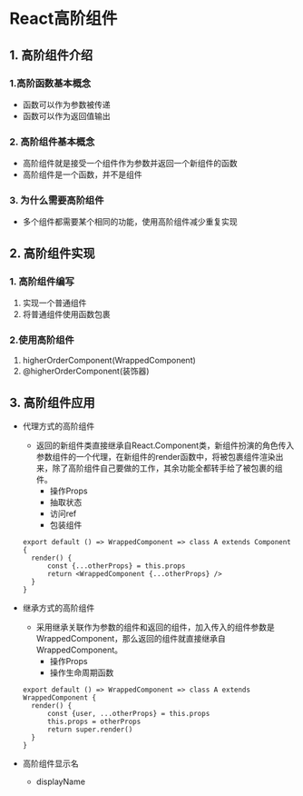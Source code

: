 # React高阶组件

## 1. 高阶组件介绍

### 1.高阶函数基本概念

 - 函数可以作为参数被传递
 - 函数可以作为返回值输出

### 2. 高阶组件基本概念

- 高阶组件就是接受一个组件作为参数并返回一个新组件的函数
- 高阶组件是一个函数，并不是组件

### 3. 为什么需要高阶组件

- 多个组件都需要某个相同的功能，使用高阶组件减少重复实现

## 2. 高阶组件实现

### 1. 高阶组件编写

1. 实现一个普通组件
2. 将普通组件使用函数包裹

### 2.使用高阶组件

1. higherOrderComponent(WrappedComponent)
2. @higherOrderComponent(装饰器)

## 3. 高阶组件应用 ##

- 代理方式的高阶组件
  
  - 返回的新组件类直接继承自React.Component类，新组件扮演的角色传入参数组件的一个代理，在新组件的render函数中，将被包裹组件渲染出来，除了高阶组件自己要做的工作，其余功能全都转手给了被包裹的组件。
    - 操作Props
    - 抽取状态
    - 访问ref
    - 包装组件
  
  ```
  export default () => WrappedComponent => class A extends Component {
  	render() {
  		const {...otherProps} = this.props
  		return <WrappedComponent {...otherProps} />
  	}
  }
  ```
  
  
  
- 继承方式的高阶组件
  
  - 采用继承关联作为参数的组件和返回的组件，加入传入的组件参数是WrappedComponent，那么返回的组件就直接继承自WrappedComponent。
    - 操作Props
    - 操作生命周期函数
  
  ```
  export default () => WrappedComponent => class A extends WrappedComponent {
  	render() {
  		const {user, ...otherProps} = this.props
  		this.props = otherProps
  		return super.render()
  	}
  }
  ```
  
  
  
- 高阶组件显示名

  - displayName